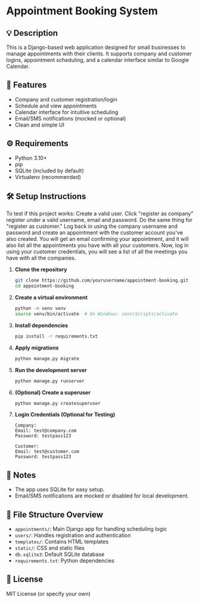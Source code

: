 # Appointment Booking System

## 💡 Description
This is a Django-based web application designed for small businesses to manage appointments with their clients. It supports company and customer logins, appointment scheduling, and a calendar interface similar to Google Calendar.

## 🚀 Features
- Company and customer registration/login
- Schedule and view appointments
- Calendar interface for intuitive scheduling
- Email/SMS notifications (mocked or optional)
- Clean and simple UI

## ⚙️ Requirements
- Python 3.10+
- pip
- SQLite (included by default)
- Virtualenv (recommended)

## 🛠️ Setup Instructions

To test if this project works:
Create a valid user. Click "register as company" register under a valid username, email and password. Do the same thing for "register as customer." Log back in using the company username and password and create an appointment with the customer account you've also created. You will get an email confirming your appointment, and it will also list all the appointments you have with all your customers. Now, log in using your customer credentials, you will see a list of all the meetings you have with all the companies. 

1. **Clone the repository**
   ```bash
   git clone https://github.com/yourusername/appointment-booking.git
   cd appointment-booking
   ```

2. **Create a virtual environment**
   ```bash
   python -m venv venv
   source venv/bin/activate  # On Windows: venv\Scripts\activate
   ```

3. **Install dependencies**
   ```bash
   pip install -r requirements.txt
   ```

4. **Apply migrations**
   ```bash
   python manage.py migrate
   ```

5. **Run the development server**
   ```bash
   python manage.py runserver
   ```

6. **(Optional) Create a superuser**
   ```bash
   python manage.py createsuperuser
   ```

7. **Login Credentials (Optional for Testing)**
   ```
   Company:
   Email: test@company.com
   Password: testpass123

   Customer:
   Email: test@customer.com
   Password: testpass123
   ```

## 📝 Notes
- The app uses SQLite for easy setup.
- Email/SMS notifications are mocked or disabled for local development.

## 📂 File Structure Overview
- `appointments/`: Main Django app for handling scheduling logic
- `users/`: Handles registration and authentication
- `templates/`: Contains HTML templates
- `static/`: CSS and static files
- `db.sqlite3`: Default SQLite database
- `requirements.txt`: Python dependencies

## 📄 License
MIT License (or specify your own)
